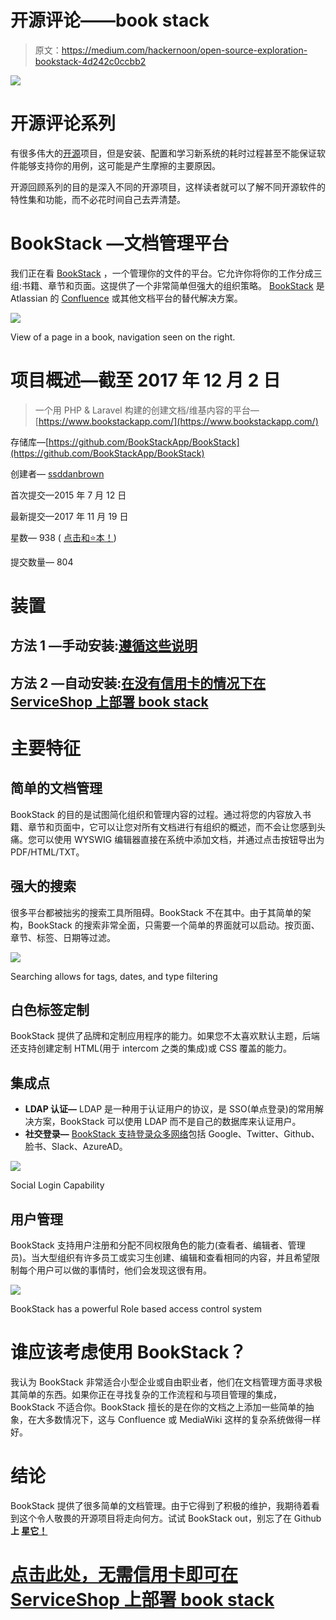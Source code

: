 # 开源评论——book stack

> 原文：<https://medium.com/hackernoon/open-source-exploration-bookstack-4d242c0ccbb2>

![](img/f5397afb2f28b6c90aecf63a63b3a2dd.png)

# 开源评论系列

有很多伟大的[开源](https://hackernoon.com/tagged/open-source)项目，但是安装、配置和学习新系统的耗时过程甚至不能保证软件能够支持你的用例，这可能是产生摩擦的主要原因。

开源回顾系列的目的是深入不同的开源项目，这样读者就可以了解不同开源软件的特性集和功能，而不必花时间自己去弄清楚。

# BookStack —文档管理平台

我们正在看 [BookStack](https://github.com/BookStackApp/BookStack) ，一个管理你的文件的平台。它允许你将你的工作分成三组:书籍、章节和页面。这提供了一个非常简单但强大的组织策略。 [BookStack](https://hackernoon.com/tagged/bookstack) 是 Atlassian 的 [Confluence](https://www.atlassian.com/software/confluence) 或其他文档平台的替代解决方案。

![](img/b097aec8ab304aa8e6982ac0ac6eebc9.png)

View of a page in a book, navigation seen on the right.

# 项目概述—截至 2017 年 12 月 2 日

> 一个用 PHP & Laravel 构建的创建文档/维基内容的平台—[https://www.bookstackapp.com/](https://www.bookstackapp.com/)

存储库—[https://github.com/BookStackApp/BookStack](https://github.com/BookStackApp/BookStack)

创建者— [ssddanbrown](https://github.com/ssddanbrown)

首次提交—2015 年 7 月 12 日

最新提交—2017 年 11 月 19 日

星数— 938 ( [点击和⭐️本！](https://github.com/BookStackApp/BookStack))

提交数量— 804

# 装置

## 方法 1 —手动安装:[遵循这些说明](https://www.bookstackapp.com/docs/admin/installation/)

## 方法 2 —自动安装:[在没有信用卡的情况下在 ServiceShop 上部署 book stack](https://serviceshop.io/service-catalog/2/request)

# 主要特征

## 简单的文档管理

BookStack 的目的是试图简化组织和管理内容的过程。通过将您的内容放入书籍、章节和页面中，它可以让您对所有文档进行有组织的概述，而不会让您感到头痛。您可以使用 WYSWIG 编辑器直接在系统中添加文档，并通过点击按钮导出为 PDF/HTML/TXT。

## **强大的搜索**

很多平台都被拙劣的搜索工具所阻碍。BookStack 不在其中。由于其简单的架构，BookStack 的搜索非常全面，只需要一个简单的界面就可以启动。按页面、章节、标签、日期等过滤。

![](img/967e6ea3000326fce922fc30111c653f.png)

Searching allows for tags, dates, and type filtering

## 白色标签定制

BookStack 提供了品牌和定制应用程序的能力。如果您不太喜欢默认主题，后端还支持创建定制 HTML(用于 intercom 之类的集成)或 CSS 覆盖的能力。

## 集成点

*   **LDAP 认证—** LDAP 是一种用于认证用户的协议，是 SSO(单点登录)的常用解决方案，BookStack 可以使用 LDAP 而不是自己的数据库来认证用户。
*   **社交登录—** [BookStack 支持登录众多网络](https://www.bookstackapp.com/docs/admin/social-auth/)包括 Google、Twitter、Github、脸书、Slack、AzureAD。

![](img/af40e76524cc779d60539a1bf64ea6ef.png)

Social Login Capability

## 用户管理

BookStack 支持用户注册和分配不同权限角色的能力(查看者、编辑者、管理员)。当大型组织有许多员工或实习生创建、编辑和查看相同的内容，并且希望限制每个用户可以做的事情时，他们会发现这很有用。

![](img/424f53f02ace2e7186c1e74e764885a8.png)

BookStack has a powerful Role based access control system

# 谁应该考虑使用 BookStack？

我认为 BookStack 非常适合小型企业或自由职业者，他们在文档管理方面寻求极其简单的东西。如果你正在寻找复杂的工作流程和与项目管理的集成，BookStack 不适合你。BookStack 擅长的是在你的文档之上添加一些简单的抽象，在大多数情况下，这与 Confluence 或 MediaWiki 这样的复杂系统做得一样好。

# 结论

BookStack 提供了很多简单的文档管理。由于它得到了积极的维护，我期待着看到这个令人敬畏的开源项目将走向何方。试试 BookStack out，别忘了在 Github **上 [**星它！**](https://github.com/BookStackApp/BookStack)**

# [点击此处，无需信用卡即可在 ServiceShop 上部署 book stack](https://serviceshop.io/service-catalog/2/request)